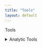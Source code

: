 ```yaml
---
title: "Tools"
layout: default
---
```


Tools

<details>
  <summary>Analytic Tools </summary>
  
  - ### ProAE

  <img width="200" alt="ProAE" src="/assets/images/ProAE_no_background.png">
  
  A collection of tools to facilitate standardized analysis and graphical procedures when using PRO-CTCAE (available in SAS and R programming languages). Scoring applications, statistical tables, graphical approaches, summary measure applications, and missing data analysis approaches are available.
  
  [CRAN doucmentation](https://CRAN.R-project.org/package=ProAE)

  [SAS macros](https://github.com/DueckLab/ProAE-SAS)

  </details>
   





  
